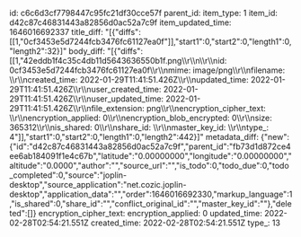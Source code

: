 id: c6c6d3cf7798447c95fc21df30cce57f
parent_id: 
item_type: 1
item_id: d42c87c46831443a82856d0ac52a7c9f
item_updated_time: 1646016692337
title_diff: "[{\"diffs\":[[1,\"0cf3453e5d7244fcb3476fc61127ea0f\"]],\"start1\":0,\"start2\":0,\"length1\":0,\"length2\":32}]"
body_diff: "[{\"diffs\":[[1,\"42eddb1f4c35c4db11d5643636550b1f.png\\\r\\\n\\\r\\\nid: 0cf3453e5d7244fcb3476fc61127ea0f\\\r\\\nmime: image/png\\\r\\\nfilename: \\\r\\\ncreated_time: 2022-01-29T11:41:51.426Z\\\r\\\nupdated_time: 2022-01-29T11:41:51.426Z\\\r\\\nuser_created_time: 2022-01-29T11:41:51.426Z\\\r\\\nuser_updated_time: 2022-01-29T11:41:51.426Z\\\r\\\nfile_extension: png\\\r\\\nencryption_cipher_text: \\\r\\\nencryption_applied: 0\\\r\\\nencryption_blob_encrypted: 0\\\r\\\nsize: 365312\\\r\\\nis_shared: 0\\\r\\\nshare_id: \\\r\\\nmaster_key_id: \\\r\\\ntype_: 4\"]],\"start1\":0,\"start2\":0,\"length1\":0,\"length2\":442}]"
metadata_diff: {"new":{"id":"d42c87c46831443a82856d0ac52a7c9f","parent_id":"fb73d1d872ce4ee6ab184091f1e4c67b","latitude":"0.00000000","longitude":"0.00000000","altitude":"0.0000","author":"","source_url":"","is_todo":0,"todo_due":0,"todo_completed":0,"source":"joplin-desktop","source_application":"net.cozic.joplin-desktop","application_data":"","order":1646016692330,"markup_language":1,"is_shared":0,"share_id":"","conflict_original_id":"","master_key_id":""},"deleted":[]}
encryption_cipher_text: 
encryption_applied: 0
updated_time: 2022-02-28T02:54:21.551Z
created_time: 2022-02-28T02:54:21.551Z
type_: 13